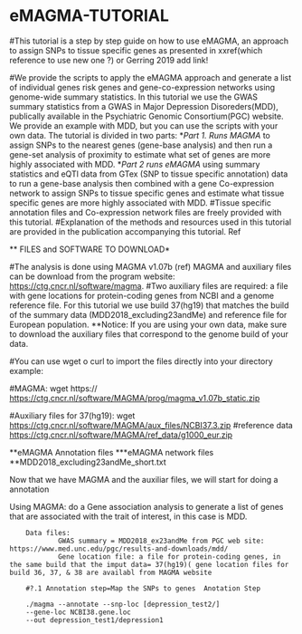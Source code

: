 # eMAGMA-TUTORIAL

#This tutorial is a step by step guide on how to use eMAGMA, an approach to assign SNPs to tissue specific genes as presented in xxref(which reference to use new one ?) or Gerring 2019 add link!

#We provide the scripts to apply the eMAGMA approach and generate a list of individual genes risk genes and gene-co-expression networks using genome-wide summary statistics. 
In this tutorial we use the GWAS summary statistics from a GWAS in Major Depression Disoreders(MDD), publically available in the Psychiatric Genomic Consortium(PGC) website. We provide an example with MDD, but you can use the scripts with your own data. 
The tutorial is divided in two parts: **Part 1. Runs MAGMA* to assign SNPs to the nearest genes (gene-base analysis) and then run a gene-set analysis of proximity to estimate what set of genes are more highly associated with MDD. **Part 2 runs eMAGMA* using summary statistics and eQTl data from GTex (SNP to tissue specific annotation) data to run a gene-base analysis then combined with a gene Co-expression network to assign SNPs to tissue specific genes and estimate what tissue specific genes are more highly associated with MDD.
#Tissue specific annotation files and Co-expression network files are freely provided with this tutorial. 
#Explanation of the methods and resources used in this tutorial are provided in the publication accompanying this tutorial. Ref

** FILES and SOFTWARE TO DOWNLOAD*

#The analysis is done using MAGMA v1.07b (ref) MAGMA and auxiliary files can be download from the program website: https://ctg.cncr.nl/software/magma.
#Two auxiliary files are required: a file with gene locations for protein-coding genes from NCBI and a genome reference file. For this tutorial we use build 37(hg19) that matches the build of the summary data (MDD2018_excluding23andMe) and reference file for European population.
**Notice: If you are using your own data, make sure to download the auxiliary files that correspond to the genome build of your data.

#You can use wget o curl to import the files directly into your directory example:

#MAGMA: 
        wget https:// https://ctg.cncr.nl/software/MAGMA/prog/magma_v1.07b_static.zip

#Auxiliary files for 37(hg19): 
        wget https://ctg.cncr.nl/software/MAGMA/aux_files/NCBI37.3.zip
#reference data 
        https://ctg.cncr.nl/software/MAGMA/ref_data/g1000_eur.zip

**eMAGMA Annotation files
***eMAGMA network files
**MDD2018_excluding23andMe_short.txt








 Now that we have MAGMA and the auxiliar files, we will start for doing a
annotation


Using MAGMA: do a Gene association analysis to generate a list of genes that are associated with the trait of interest, in this case is MDD.

        Data files:
                GWAS summary = MDD2018_ex23andMe from PGC web site: https://www.med.unc.edu/pgc/results-and-downloads/mdd/
                Gene location file: a file for protein-coding genes, in the same build that the imput data= 37(hg19)( gene location files for build 36, 37, & 38 are availabl from MAGMA website

        #?.1 Annotation step=Map the SNPs to genes  Anotation Step

        ./magma --annotate --snp-loc [depression_test2/]
        --gene-loc NCBI38.gene.loc
        --out depression_test1/depression1
